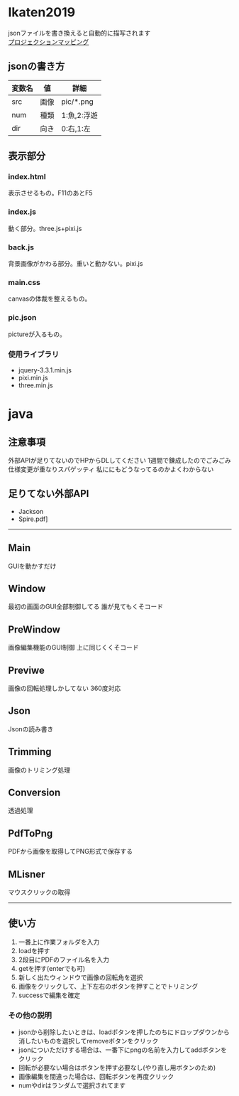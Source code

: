 # Ikaten2019
jsonファイルを書き換えると自動的に描写されます  
[プロジェクションマッピング](https://akatsuki1910.github.io/Ikaten2019/index.html)  
## jsonの書き方
|変数名|値|詳細|
|--|--|--|
| src | 画像 | pic/*.png |
| num | 種類 | 1:魚,2:浮遊 |
| dir | 向き | 0:右,1:左 |

## 表示部分
### index.html
表示させるもの。F11のあとF5
### index.js
動く部分。three.js+pixi.js
### back.js
背景画像がかわる部分。重いと動かない。pixi.js
### main.css
canvasの体裁を整えるもの。
### pic.json
pictureが入るもの。
### 使用ライブラリ
- jquery-3.3.1.min.js
- pixi.min.js
- three.min.js
# java
## 注意事項
外部APIが足りてないのでHPからDLしてください
1週間で錬成したのでごみごみ
仕様変更が重なりスパゲッティ
私ににもどうなってるのかよくわからない
## 足りてない外部API
- Jackson
- Spire.pdf]

---

## Main
GUIを動かすだけ
## Window
最初の画面のGUI全部制御してる
誰が見てもくそコード
## PreWindow
画像編集機能のGUI制御
上に同じくくそコード
## Previwe
画像の回転処理しかしてない
360度対応
## Json
Jsonの読み書き
## Trimming
画像のトリミング処理
## Conversion
透過処理
## PdfToPng
PDFから画像を取得してPNG形式で保存する
## MLisner
マウスクリックの取得

---

## 使い方
1. 一番上に作業フォルダを入力
2. loadを押す
3. 2段目にPDFのファイル名を入力
4. getを押す(enterでも可)
5. 新しく出たウィンドウで画像の回転角を選択
6. 画像をクリックして、上下左右のボタンを押すことでトリミング
7. successで編集を確定

### その他の説明
- jsonから削除したいときは、loadボタンを押したのちにドロップダウンから消したいものを選択してremoveボタンをクリック
- jsonについただけする場合は、一番下にpngの名前を入力してaddボタンをクリック
- 回転が必要ない場合はボタンを押す必要なし(やり直し用ボタンのため)
- 画像編集を間違った場合は、回転ボタンを再度クリック
- numやdirはランダムで選択されてます
